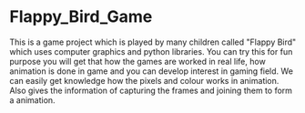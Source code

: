 # Flappy_Bird_Game
This is a game project which is played by many children called "Flappy Bird" which uses computer graphics and python libraries. You can try this for fun purpose you will get that how the games are worked in real life, how animation is done in game and you can develop interest in gaming field. We can easily get knowledge how the pixels and colour works in animation. Also gives the information of capturing the frames and joining them to form a animation.
